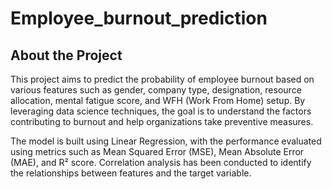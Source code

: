 # Employee_burnout_prediction
## About the Project
This project aims to predict the probability of employee burnout based on various features such as gender, company type, designation, resource allocation, mental fatigue score, and WFH (Work From Home) setup. By leveraging data science techniques, the goal is to understand the factors contributing to burnout and help organizations take preventive measures.

The model is built using Linear Regression, with the performance evaluated using metrics such as Mean Squared Error (MSE), Mean Absolute Error (MAE), and R² score. Correlation analysis has been conducted to identify the relationships between features and the target variable.
